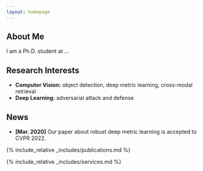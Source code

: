 ```yaml
---
layout: homepage
---
```


## About Me

I am a Ph.D. student at ...

## Research Interests

- **Computer Vision:** object detection, deep metric learning, cross-modal retrieval
- **Deep Learning:** adversarial attack and defense

## News

- **[Mar. 2020]** Our paper about robust deep metric learning is accepted to CVPR 2022.

{% include_relative _includes/publications.md %}

{% include_relative _includes/services.md %}
